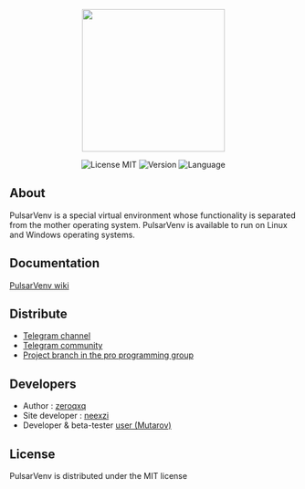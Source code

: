 <p align="center">
      <img src="https://i.ibb.co/Wpv1QYh1/puls.png" width="250">
</p>

<p align="center">
   <img src="https://img.shields.io/badge/License-MIT-green" alt="License MIT">
   <img src="https://img.shields.io/badge/Version-1.0.0%20SNAPSHOTS-green" alt="Version">
   <img src="https://img.shields.io/badge/Language-C++-blue" alt="Language">
</p>

## About
PulsarVenv  is a special virtual environment whose functionality is separated from the mother operating system. PulsarVenv is available to run on Linux and Windows operating systems.

## Documentation

[PulsarVenv wiki](https://github.com/PulsarPrograms/PulsarVenv/wiki)

## Distribute

- [Telegram channel](https://t.me/pulsarvenv)
- [Telegram community](https://t.me/chatpulsar)
- [Project branch in the pro programming group](https://t.me/koding_ru/305)


## Developers

- Author : [zeroqxq](https://github.com/zeroqxq)
- Site developer : [neexzi](https://github.com/Neexzi)
- Developer & beta-tester [user (Mutarov) ](https://github.com/Mutarov)

## License
PulsarVenv is distributed under the MIT license


